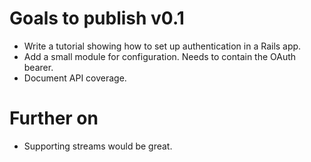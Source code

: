 # Goals to publish v0.1

- Write a tutorial showing how to set up authentication in a Rails app.
- Add a small module for configuration. Needs to contain the OAuth bearer.
- Document API coverage.

# Further on

- Supporting streams would be great.
